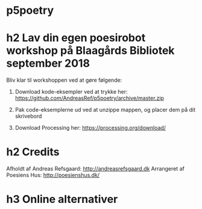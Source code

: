 # p5poetry

# h2 Lav din egen poesirobot workshop på Blaagårds Bibliotek september 2018

Bliv klar til workshoppen ved at gøre følgende:

1) Download kode-eksempler ved at trykke her: https://github.com/AndreasRef/p5poetry/archive/master.zip

2) Pak code-eksemplerne ud ved at unzippe mappen, og placer dem på dit skrivebord

3) Download Processing her: 
https://processing.org/download/



# h2 Credits
Afholdt af Andreas Refsgaard: http://andreasrefsgaard.dk
Arrangeret af Poesiens Hus: http://poesienshus.dk/

# h3 Online alternativer


